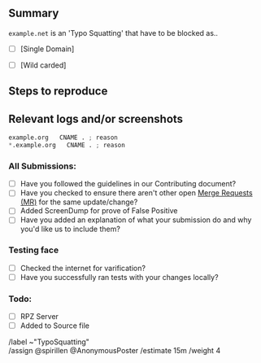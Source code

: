 ## Summary

<!-- Summarize the reason encountered concisely, and keep any domains in 
`back ticks` -->

`example.net` is an 'Typo Squatting' that have to be blocked as..

- [ ] [Single Domain]<!-- source/typosquatting/domains.list -->
- [ ] [Wild carded]<!-- source/typosquatting/wildcard.list -->


## Steps to reproduce

<!-- How one can reproduce the issue - this is very important -->



## Relevant logs and/or screenshots

<!-- Paste any relevant logs - please use code blocks (```) to format 
console output, logs, and code as it's very hard to read otherwise. -->


```python
example.org   CNAME . ; reason
*.example.org   CNAME . ; reason
```

### All Submissions:
- [ ] Have you followed the guidelines in our Contributing document?
- [ ] Have you checked to ensure there aren't other open [Merge Requests (MR)](../../merge_requests) for the same update/change?
- [ ] Added ScreenDump for prove of False Positive
- [ ] Have you added an explanation of what your submission do and why you'd like us to include them?

### Testing face
- [ ] Checked the internet for varification?
- [ ] Have you successfully ran tests with your changes locally?

### Todo:
- [ ] RPZ Server
- [ ] Added to Source file

/label ~"TypoSquatting"  
/assign @spirillen @AnonymousPoster
/estimate 15m
/weight 4
